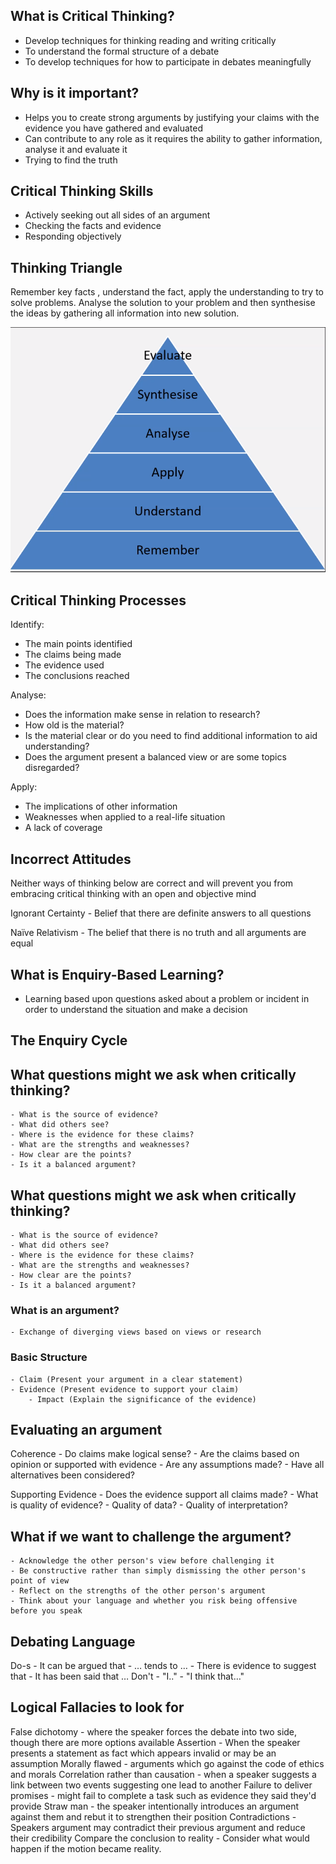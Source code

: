 ## What is Critical Thinking?
- Develop techniques for thinking reading and writing critically
- To understand the formal structure of a debate
- To develop techniques for how to participate in debates meaningfully


## Why is it important?
- Helps you to create strong arguments by justifying your claims with the evidence you have gathered and evaluated
- Can contribute to any role as it requires the ability to gather information, analyse it and evaluate it
- Trying to find the truth

## Critical Thinking Skills
- Actively seeking out all sides of an argument
- Checking the facts and evidence
- Responding objectively

## Thinking Triangle
Remember key facts , understand the fact, apply the understanding to try to solve problems. Analyse the solution to your problem and then synthesise the ideas by gathering all information into new solution.

![](thinking_triangle.png)



## Critical Thinking Processes

Identify:
- The main points identified
- The claims being made
- The evidence used
- The conclusions reached

Analyse:
- Does the information make sense in relation to research?
- How old is the material?
- Is the material clear or do you need to find additional information to aid understanding?
- Does the argument present a balanced view or are some topics disregarded?

Apply:
- The implications of other information
- Weaknesses when applied to a real-life situation
- A lack of coverage

## Incorrect Attitudes
Neither ways of thinking below are correct and will prevent you from embracing critical thinking with an open and objective mind

Ignorant Certainty
	- Belief that there are definite answers to all questions

Naïve Relativism
	- The belief that there is no truth and all arguments are equal



## What is Enquiry-Based Learning?
- Learning based upon questions asked about a problem or incident in order to understand the situation and make a decision


## The Enquiry Cycle


## What questions might we ask when critically thinking?
	- What is the source of evidence?
	- What did others see?
	- Where is the evidence for these claims?
	- What are the strengths and weaknesses?
	- How clear are the points?
	- Is it a balanced argument?

## What questions might we ask when critically thinking?
	- What is the source of evidence?
	- What did others see?
	- Where is the evidence for these claims?
	- What are the strengths and weaknesses?
	- How clear are the points?
	- Is it a balanced argument?

### What is an argument?
	- Exchange of diverging views based on views or research

### Basic Structure
	- Claim (Present your argument in a clear statement)
	- Evidence (Present evidence to support your claim)
        - Impact (Explain the significance of the evidence)
## Evaluating an argument

Coherence
	- Do claims make logical sense?
	- Are the claims based on opinion or supported with evidence
	- Are any assumptions made?
	- Have all alternatives been considered?

Supporting Evidence
	- Does the evidence support all claims made?
	- What is quality of evidence?
	- Quality of data?
	- Quality of interpretation?

## What if we want to challenge the argument?
	- Acknowledge the other person's view before challenging it
	- Be constructive rather than simply dismissing the other person's point of view
	- Reflect on the strengths of the other person's argument
	- Think about your language and whether you risk being offensive before you speak

## Debating Language
Do-s
	- It can be argued that
	- … tends to …
	- There is evidence to suggest that
	- It has been said that …
Don't
	- "I.."
	- "I think that…"


 ## Logical Fallacies to look for
False dichotomy - where the speaker forces the debate into two side, though there are more options available
Assertion - When the speaker presents a statement as fact which appears invalid or may be an assumption
Morally flawed - arguments which go against the code of ethics and morals
Correlation rather than causation - when a speaker suggests a link between two events suggesting one lead to another
Failure to deliver promises - might fail to complete a task such as evidence they said they'd provide
Straw man - the speaker intentionally introduces an argument against them and rebut it to strengthen their position
Contradictions - Speakers argument may contradict their previous argument and reduce their credibility
Compare the conclusion to reality - Consider what would happen if the motion became reality.

